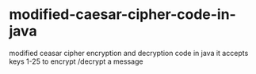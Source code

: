 # modified-caesar-cipher-code-in-java
modified ceasar cipher encryption and decryption code in java 
it accepts keys 1-25 to encrypt /decrypt a message
